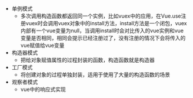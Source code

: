 <!--
 * @Date: 2021-04-19 14:50:46
 * @LastEditors: hanjiawang
 * @LastEditTime: 2021-04-27 17:55:52
-->
- 单例模式
   - 多次调用构造函数都返回同一个实例，比如vuex中的应用，在Vue.use注册vuex时会调用vuex对象中的install方法，install方法是一个闭包，vuex内部有一个vue变量为null，当调用install时会对比传入的vue实例和vue变量是否相同，相同会提示已经注册过了，没有注册的情况下会将传入的vue赋值给vue变量
- 构造器模式
   - 把给对象赋值属性的过程封装的函数，构造函数就是构造器
- 工厂模式
   - 将创建对象的过程单独封装，适用于使用了大量的构造函数的场景
- 观察者模式
   - vue中的响应式实现